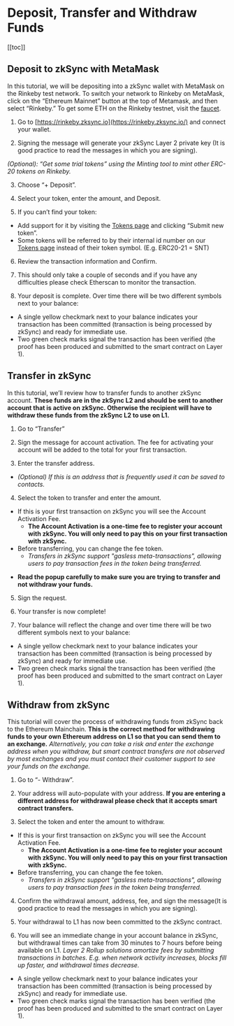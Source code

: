 # Deposit, Transfer and Withdraw Funds

[[toc]]

## Deposit to zkSync with MetaMask

In this tutorial, we will be depositing into a zkSync wallet with MetaMask on the Rinkeby test network. To switch your network to Rinkeby on MetaMask, click on the “Ethereum Mainnet” button at the top of Metamask, and then select “Rinkeby.” To get some ETH on the Rinkeby testnet, visit the [faucet](https://faucet.rinkeby.io/).

<!-- add imaged0 -->

1. Go to [https://rinkeby.zksync.io](https://rinkeby.zksync.io/) and connect your wallet.

<!-- add imaged1 -->

2. Signing the message will generate your zkSync Layer 2 private key (It is good practice to read the messages in which you are signing).

<!-- add imaged2 -->

*(Optional): “Get some trial tokens” using the Minting tool to mint other ERC-20 tokens on Rinkeby.*

3. Choose “+ Deposit”.

<!-- add imaged3 -->

4. Select your token, enter the amount, and Deposit.

<!-- add imaged4 -->

5. If you can’t find your token:
- Add support for it by visiting the [Tokens page](https://zkscan.io/explorer/tokens/) and clicking “Submit new token”.
- Some tokens will be referred to by their internal id number on our [Tokens page](https://zkscan.io/explorer/tokens/) instead of their token symbol. (E.g. ERC20-21 = SNT)

<!-- add imaged5 -->

6. Review the transaction information and Confirm.

<!-- add imaged6 -->

7. This should only take a couple of seconds and if you have any difficulties please check Etherscan to monitor the transaction.

<!-- add imaged7 -->
<!-- add imaged8 -->

8. Your deposit is complete. Over time there will be two different symbols next to your balance:
- <!-- add imaged9 --> A single yellow checkmark next to your balance indicates your transaction has been committed (transaction is being processed by zkSync) and ready for immediate use. 
- <!-- add imaged10 --> Two green check marks signal the transaction has been verified (the proof has been produced and submitted to the smart contract on Layer 1).

<!-- add imaged11 -->
<!-- add imaged12 -->

## Transfer in zkSync

In this tutorial, we’ll review how to transfer funds to another zkSync account. 
**These funds are in the zkSync L2 and should be sent to another account that is active on zkSync. Otherwise the recipient will have to withdraw these funds from the zkSync L2 to use on L1.**

1. Go to “Transfer”

<!-- imaget0 -->

2. Sign the message for account activation. The fee for activating your account will be added to the total for your first transaction.

<!-- imaget1 -->
<!-- imaget2 -->

3. Enter the transfer address. 
- *(Optional) If this is an address that is frequently used it can be saved to contacts.*

<!-- imaget3 -->

4. Select the token to transfer and enter the amount. 
- If this is your first transaction on zkSync you will see the Account Activation Fee.
   - **The Account Activation is a one-time fee to register your account with zkSync. You will only need to pay this on your first transaction with zkSync.**
- Before transferring, you can change the fee token. 
  - *Transfers in zkSync support "gasless meta-transactions", allowing users to pay transaction fees in the token being transferred.*

<!-- imaget4 -->

- **Read the popup carefully to make sure you are trying to transfer and not withdraw your funds.**

<!-- imaget5 -->

5. Sign the request.

<!-- imaget6 -->

6. Your transfer is now complete! 

<!-- imaget7 -->

7. Your balance will reflect the change and over time there will be two different symbols next to your balance:
- <!-- imaged9 --> A single yellow checkmark next to your balance indicates your transaction has been committed (transaction is being processed by zkSync) and ready for immediate use. 
- <!-- add imaged10 --> Two green check marks signal the transaction has been verified (the proof has been produced and submitted to the smart contract on Layer 1).

<!-- imaget8 -->
<!-- imaget9 -->

## Withdraw from zkSync

This tutorial will cover the process of withdrawing funds from zkSync back to the Ethereum Mainchain. 
**This is the correct method for withdrawing funds to your own Ethereum address on L1 so that you can send them to an exchange.** 
*Alternatively, you can take a risk and enter the exchange address when you withdraw, but smart contract transfers are not observed by most exchanges and you must contact their customer support to see your funds on the exchange.*

1. Go to “- Withdraw”. 

<!-- imagew0 -->

2. Your address will auto-populate with your address. 
**If you are entering a different address for withdrawal please check that it accepts smart contract transfers.**

<!-- imagew1 -->

3. Select the token and enter the amount to withdraw.
- If this is your first transaction on zkSync you will see the Account Activation Fee.
   - **The Account Activation is a one-time fee to register your account with zkSync. You will only need to pay this on your first transaction with zkSync.**
- Before transferring, you can change the fee token. 
  - *Transfers in zkSync support "gasless meta-transactions", allowing users to pay transaction fees in the token being transferred.*

<!-- imagew2 -->

4. Confirm the withdrawal amount, address, fee, and sign the message(It is good practice to read the messages in which you are signing).

<!-- imagew3 -->

5. Your withdrawal to L1 has now been committed to the zkSync contract.

<!-- imagew4 -->

6. You will see an immediate change in your account balance in zkSync, but withdrawal times can take from 30 minutes to 7 hours before being available on L1.
*Layer 2 Rollup solutions amortize fees by submitting transactions in batches. E.g. when network activity increases, blocks fill up faster, and withdrawal times decrease.* 
- <!-- imaged9 --> A single yellow checkmark next to your balance indicates your transaction has been committed (transaction is being processed by zkSync) and ready for immediate use. 
- <!-- add imaged10 --> Two green check marks signal the transaction has been verified (the proof has been produced and submitted to the smart contract on Layer 1).

<!-- imagew5 -->
<!-- imagew6 -->

